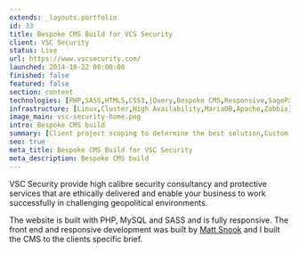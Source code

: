 ```yaml
---
extends: _layouts.portfolio
id: 33
title: Bespoke CMS Build for VCS Security
client: VSC Security
status: Live
url: https://www.vscsecurity.com/
launched: 2014-10-22 00:00:00
finished: false
featured: false
section: content
technologies: [PHP,SASS,HTML5,CSS3,jQuery,Bespoke CMS,Responsive,SagePay]
infrastructure: [Linux,Cluster,High Availability,MariaDB,Apache,Zabbix]
image_main: vsc-security-home.png
intro: Bespoke CMS build
summary: [Client project scoping to determine the best solution,Custom CMS build,Testing]
seo: true
meta_title: Bespoke CMS Build for VSC Security
meta_description: Bespoke CMS build
---
```


VSC Security provide high calibre security consultancy and protective services that are ethically delivered and enable your business to work successfully in challenging geopolitical environments.

The website is built with PHP, MySQL and SASS and is fully responsive. The front end and responsive development was built by <a href="https://snook.studio/" target="_blank" rel="external">Matt Snook</a> and I built the CMS to the clients specific brief.
